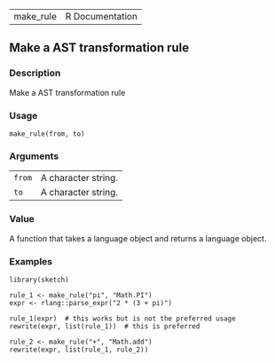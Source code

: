 |            |                 |
|------------|----------------:|
| make\_rule | R Documentation |

## Make a AST transformation rule

### Description

Make a AST transformation rule

### Usage

    make_rule(from, to)

### Arguments

|        |                     |
|--------|---------------------|
| `from` | A character string. |
| `to`   | A character string. |

### Value

A function that takes a language object and returns a language object.

### Examples

    library(sketch)

    rule_1 <- make_rule("pi", "Math.PI")
    expr <- rlang::parse_expr("2 * (3 + pi)")

    rule_1(expr)  # this works but is not the preferred usage
    rewrite(expr, list(rule_1))  # this is preferred

    rule_2 <- make_rule("+", "Math.add")
    rewrite(expr, list(rule_1, rule_2))

<link rel="stylesheet" type="text/css" href="../css/md-styles.css"></link>
